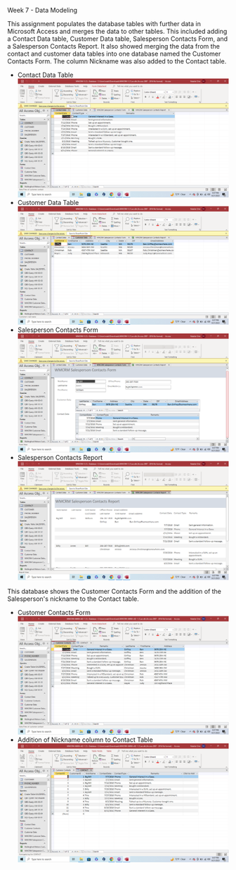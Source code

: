 Week 7 - Data Modeling

This assignment populates the database tables with further data in Microsoft Access and merges the data to other tables. This included adding a Contact Data table, Customer Data table, Salesperson Contacts Form, and a Salesperson Contacts Report. It also showed merging the data from the contact and customer data tables into one database named the Customer Contacts Form. The column Nickname was also added to the Contact table.

* Contact Data Table
![Contact](Images/contactdata.png)
* Customer Data Table
![Customer](Images/customerdata.png)
* Salesperson Contacts Form
![Sales_Form](Images/salespersoncontactsform.png)
* Salesperson Contacts Report
![Sales_Report](Images/salespersoncontactsreport.png)

This database shows the Customer Contacts Form and the addition of the Salesperson's nickname to the Contact table.
* Customer Contacts Form
![Customer_Contact](Images/CustomerContactsForm.png)
* Addition of Nickname column to Contact Table
![Nickname](Images/nickname.png)
